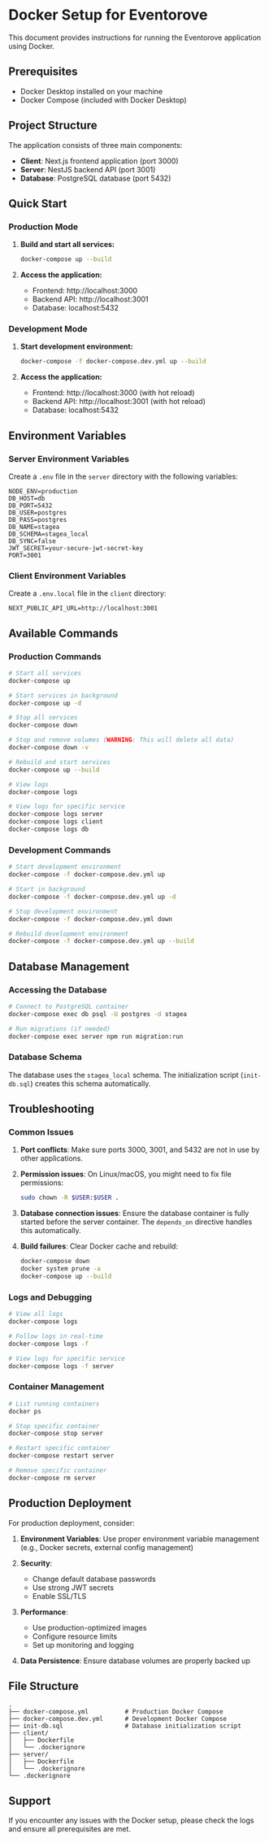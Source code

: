 # Docker Setup for Eventorove

This document provides instructions for running the Eventorove application using Docker.

## Prerequisites

- Docker Desktop installed on your machine
- Docker Compose (included with Docker Desktop)

## Project Structure

The application consists of three main components:
- **Client**: Next.js frontend application (port 3000)
- **Server**: NestJS backend API (port 3001)
- **Database**: PostgreSQL database (port 5432)

## Quick Start

### Production Mode

1. **Build and start all services:**
   ```bash
   docker-compose up --build
   ```

2. **Access the application:**
   - Frontend: http://localhost:3000
   - Backend API: http://localhost:3001
   - Database: localhost:5432

### Development Mode

1. **Start development environment:**
   ```bash
   docker-compose -f docker-compose.dev.yml up --build
   ```

2. **Access the application:**
   - Frontend: http://localhost:3000 (with hot reload)
   - Backend API: http://localhost:3001 (with hot reload)
   - Database: localhost:5432

## Environment Variables

### Server Environment Variables

Create a `.env` file in the `server` directory with the following variables:

```env
NODE_ENV=production
DB_HOST=db
DB_PORT=5432
DB_USER=postgres
DB_PASS=postgres
DB_NAME=stagea
DB_SCHEMA=stagea_local
DB_SYNC=false
JWT_SECRET=your-secure-jwt-secret-key
PORT=3001
```

### Client Environment Variables

Create a `.env.local` file in the `client` directory:

```env
NEXT_PUBLIC_API_URL=http://localhost:3001
```

## Available Commands

### Production Commands

```bash
# Start all services
docker-compose up

# Start services in background
docker-compose up -d

# Stop all services
docker-compose down

# Stop and remove volumes (WARNING: This will delete all data)
docker-compose down -v

# Rebuild and start services
docker-compose up --build

# View logs
docker-compose logs

# View logs for specific service
docker-compose logs server
docker-compose logs client
docker-compose logs db
```

### Development Commands

```bash
# Start development environment
docker-compose -f docker-compose.dev.yml up

# Start in background
docker-compose -f docker-compose.dev.yml up -d

# Stop development environment
docker-compose -f docker-compose.dev.yml down

# Rebuild development environment
docker-compose -f docker-compose.dev.yml up --build
```

## Database Management

### Accessing the Database

```bash
# Connect to PostgreSQL container
docker-compose exec db psql -U postgres -d stagea

# Run migrations (if needed)
docker-compose exec server npm run migration:run
```

### Database Schema

The database uses the `stagea_local` schema. The initialization script (`init-db.sql`) creates this schema automatically.

## Troubleshooting

### Common Issues

1. **Port conflicts**: Make sure ports 3000, 3001, and 5432 are not in use by other applications.

2. **Permission issues**: On Linux/macOS, you might need to fix file permissions:
   ```bash
   sudo chown -R $USER:$USER .
   ```

3. **Database connection issues**: Ensure the database container is fully started before the server container. The `depends_on` directive handles this automatically.

4. **Build failures**: Clear Docker cache and rebuild:
   ```bash
   docker-compose down
   docker system prune -a
   docker-compose up --build
   ```

### Logs and Debugging

```bash
# View all logs
docker-compose logs

# Follow logs in real-time
docker-compose logs -f

# View logs for specific service
docker-compose logs -f server
```

### Container Management

```bash
# List running containers
docker ps

# Stop specific container
docker-compose stop server

# Restart specific container
docker-compose restart server

# Remove specific container
docker-compose rm server
```

## Production Deployment

For production deployment, consider:

1. **Environment Variables**: Use proper environment variable management (e.g., Docker secrets, external config management)

2. **Security**: 
   - Change default database passwords
   - Use strong JWT secrets
   - Enable SSL/TLS

3. **Performance**:
   - Use production-optimized images
   - Configure resource limits
   - Set up monitoring and logging

4. **Data Persistence**: Ensure database volumes are properly backed up

## File Structure

```
.
├── docker-compose.yml          # Production Docker Compose
├── docker-compose.dev.yml      # Development Docker Compose
├── init-db.sql                 # Database initialization script
├── client/
│   ├── Dockerfile
│   └── .dockerignore
├── server/
│   ├── Dockerfile
│   └── .dockerignore
└── .dockerignore
```

## Support

If you encounter any issues with the Docker setup, please check the logs and ensure all prerequisites are met.
